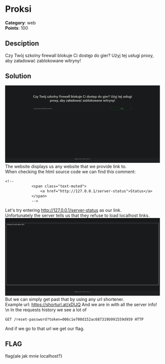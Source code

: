 # Proksi
**Category**: web \
**Points**: 100

## Desciption
Czy Twój szkolny firewall blokuje Ci dostęp do gier? Użyj tej usługi proxy, aby załadować zablokowane witryny!

## Solution
![](Proksi.png)
The website displays us any website that we provide link to. \
When checking the html source code we can find this comment:
```
<!--
            <span class="text-muted">
                <a href="http://127.0.0.1/server-status">Status</a>
            </span>
            -->
```
Let's try entering http://127.0.0.1/server-status as our link. \
Unfortunately the server tells us that they refuse to load localhost links.
![](Refuse.png)
But we can simply get past that by using any url shortener. \
Example url: https://shorturl.at/xDIJQ
And we are in with all the server info! \n
In the requests history we see a lot of
```
GET /reset-password?token=006c1e700d152ac687319b991559d959 HTTP
```
And if we go to that url we get our flag.
## FLAG 
flag{ale jak mnie localhost?}